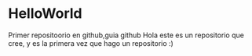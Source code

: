 # HelloWorld
Primer repositoorio en github,guia github
Hola este es un repositorio que cree, y es la primera vez que hago un repositorio :)
